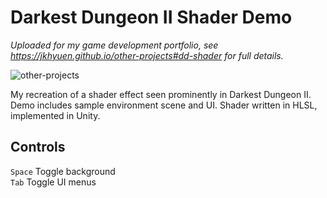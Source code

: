 # Darkest Dungeon II Shader Demo
*Uploaded for my game development portfolio, see https://jkhyuen.github.io/other-projects#dd-shader for full details.*

![other-projects](https://github.com/JKHYuen/DarkestDungeonII-ShaderDemo/assets/53157428/6c049eb1-e123-4c14-b154-bb8f77660972)

My recreation of a shader effect seen prominently in Darkest Dungeon II. Demo includes sample environment scene and UI. Shader written in HLSL, implemented in Unity.

## Controls
```Space``` Toggle background\
```Tab```   Toggle UI menus
